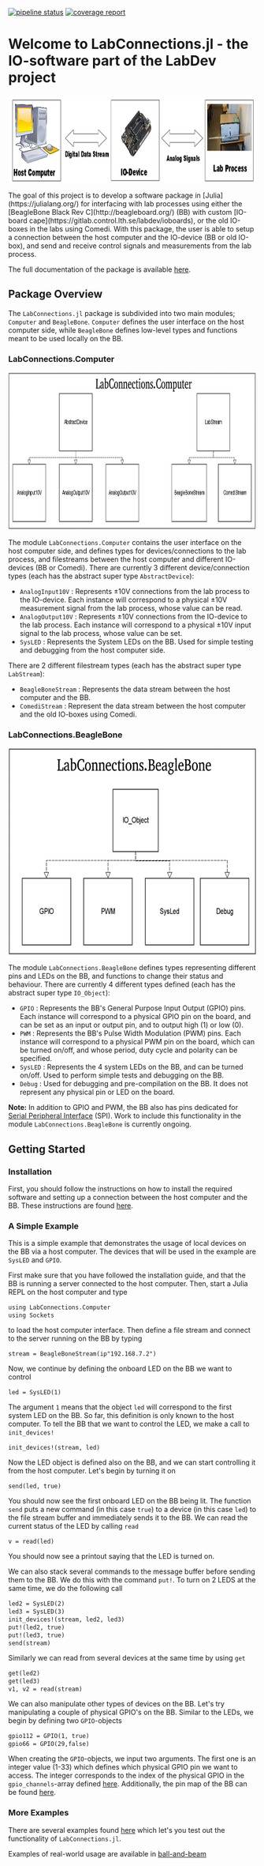 [![pipeline status](https://gitlab.control.lth.se/labdev/LabConnections.jl/badges/master/pipeline.svg)](https://gitlab.control.lth.se/labdev/LabConnections.jl/commits/master)
[![coverage report](https://gitlab.control.lth.se/labdev/LabConnections.jl/badges/master/coverage.svg)](https://gitlab.control.lth.se/labdev/LabConnections.jl/commits/master)

# Welcome to LabConnections.jl - the IO-software part of the LabDev project
<p align="center">
<img align="center" src="docs/src/fig/labio_overview.png" height="180" width="900">
</p>
The goal of this project is to develop a software package in [Julia](https://julialang.org/)
for interfacing with lab processes using either the [BeagleBone Black Rev C](http://beagleboard.org/) (BB)
with custom [IO-board cape](https://gitlab.control.lth.se/labdev/ioboards), or the old IO-boxes in the labs using Comedi.
With this package, the user is able to setup a connection between the
host computer and the IO-device (BB or old IO-box), and send and
receive control signals and measurements from the lab process.

The full documentation of the package is available [here](https://gitlab.control.lth.se/labdev/LabConnections.jl/blob/julia1/docs/build/index.md).

## Package Overview
The `LabConnections.jl` package is subdivided into two main modules; `Computer`
and `BeagleBone`. `Computer` defines the user interface on the host
computer side, while `BeagleBone` defines low-level types and functions meant
to be used locally on the BB.

### LabConnections.Computer
<p align="center">
<img src="docs/src/fig/computertypes.png" height="320" width="900">
</p>

The module `LabConnections.Computer` contains the user interface on the host computer side, and defines
types for devices/connections to the lab process, and filestreams between the
host computer and different IO-devices (BB or Comedi). There are currently 3
different device/connection types (each has the abstract super type `AbstractDevice`):
* `AnalogInput10V` : Represents ±10V connections from the lab process to the IO-device. Each instance will correspond to a physical ±10V measurement signal from the lab process, whose value can be read.
* `AnalogOutput10V` : Represents ±10V connections from the IO-device to the lab process. Each instance will correspond to a physical ±10V input signal to the lab process, whose value can be set.  
* `SysLED` : Represents the System LEDs on the BB. Used for simple testing and debugging from the host computer side.

There are 2 different filestream types (each has the abstract super type `LabStream`):
* `BeagleBoneStream` : Represents the data stream between the host computer and the BB.
* `ComediStream` : Represent the data stream between the host computer and the old IO-boxes using Comedi.

### LabConnections.BeagleBone
<p align="center">
<img src="docs/src/fig/beaglebonetypes.png" height="420" width="700">
</p>

The module `LabConnections.BeagleBone` defines types representing different pins and LEDs on the BB, and
functions to change their status and behaviour. There are currently 4 different types defined
(each has the abstract super type `IO_Object`):
* `GPIO` : Represents the BB's General Purpose Input Output (GPIO) pins.
Each instance will correspond to a physical GPIO pin on the board, and can be
set as an input or output pin, and to output high (1) or low (0).
* `PWM` : Represents the BB's Pulse Width Modulation (PWM) pins.
Each instance will correspond to a physical PWM pin on the board, which can be
turned on/off, and whose period, duty cycle and polarity can be specified.
* `SysLED` : Represents the 4 system LEDs on the BB, and can be turned on/off.
Used to perform simple tests and debugging on the BB.
* `Debug` : Used for debugging and pre-compilation on the BB. It does
not represent any physical pin or LED on the board.

**Note:** In addition to GPIO and PWM, the BB also has pins dedicated for [Serial Peripheral
Interface](https://en.wikipedia.org/wiki/Serial_Peripheral_Interface_Bus) (SPI).
Work to include this functionality in the module `LabConnections.BeagleBone` is currently ongoing.

## Getting Started
### Installation
First, you should follow the instructions on how to install the required software and setting up a connection between the host computer and the BB. These instructions are found [here](https://gitlab.control.lth.se/labdev/LabConnections.jl/blob/julia1/docs/build/man/installation.md#installation-instructions).

### A Simple Example
This is a simple example that demonstrates the usage of local devices on the BB via a host computer. The devices that will be used in the example are `SysLED` and `GPIO`.

First make sure that you have followed the installation guide, and that the BB is running a server connected to the host computer.
Then, start a Julia REPL on the host computer and type
```
using LabConnections.Computer
using Sockets
```
to load the host computer interface. Then define a file stream and connect to the server running on the BB by typing
```
stream = BeagleBoneStream(ip"192.168.7.2")
```
Now, we continue by defining the onboard LED on the BB we want to control
```
led = SysLED(1)
```
The argument `1` means that the object `led` will correspond to the first system LED on the BB. So far, this definition is only known to the host computer. To tell the BB that we want to control the LED, we make a call to `init_devices!`
```
init_devices!(stream, led)
```
Now the LED object is defined also on the BB, and we can start controlling it from the host computer. Let's begin by turning it on
```
send(led, true)
```
You should now see the first onboard LED on the BB being lit. The function `send` puts a new command (in this case `true`) to a device (in this case `led`) to the file stream buffer and
immediately sends it to the BB.
We can read the current status of the LED by calling `read`
```
v = read(led)
```
You should now see a printout saying that the LED is turned on.

We can also stack several commands to the message buffer before sending them to the BB.
We do this with the command `put!`. To turn on 2 LEDS at the same time, we do the following call
```
led2 = SysLED(2)
led3 = SysLED(3)
init_devices!(stream, led2, led3)
put!(led2, true)
put!(led3, true)
send(stream)
```
Similarly we can read from several devices at the same time by using `get`
```
get(led2)
get(led3)
v1, v2 = read(stream)
```
We can also manipulate other types of devices on the BB. Let's try manipulating a couple of physical GPIO's on the BB. Similar to the LEDs, we begin by defining two `GPIO`-objects
```
gpio112 = GPIO(1, true)
gpio66 = GPIO(29,false)
```
When creating the `GPIO`-objects, we input two arguments. The first one is an integer value (1-33) which defines which physical GPIO pin we want to access. The integer corresponds to the index of the physical GPIO in the `gpio_channels`-array defined [here](https://gitlab.control.lth.se/labdev/LabConnections.jl/blob/julia1/src/BeagleBone/IO_Object.jl). Additionally, the pin map of the BB can be found [here](https://gitlab.control.lth.se/labdev/LabConnections.jl/blob/julia1/docs/build/man/development.md#Package-Development-1). 

### More Examples
There are several examples found [here](https://gitlab.control.lth.se/labdev/LabConnections.jl/blob/master/docs/build/examples/examples.md#examples)
which let's you test out the functionality of `LabConnections.jl`.

Examples of real-world usage are available in [ball-and-beam](https://gitlab.control.lth.se/processes/LabProcesses.jl/blob/master/src/interface_implementations/ballandbeam.jl)

